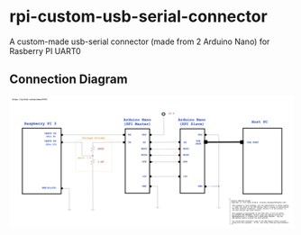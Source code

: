 # rpi-custom-usb-serial-connector
A custom-made usb-serial connector (made from 2 Arduino Nano) for Rasberry PI UART0

## Connection Diagram
![alt tag](https://github.com/primeyo2004/rpi-custom-usb-serial-connector/blob/master/rpi-custom-usb-serial-connector-diagram.jpg)
